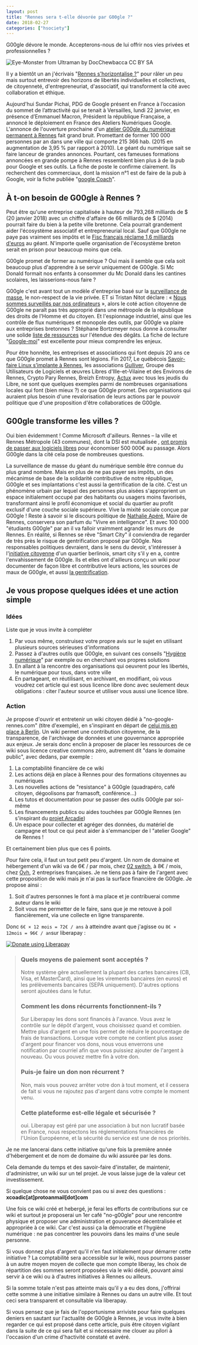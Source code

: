 ```yaml
---
layout: post
title: "Rennes sera t-elle dévorée par G00gle ?"
date: 2018-02-27
categories: ["hsociety"]
---
```

G00gle dévore le monde. Accepterons-nous de lui offrir nos vies privées et professionnelles ?

![](https://framapic.org/UOK2Uq1uksEg/dqpLJCU2NBu7 "Eye-Monster from Ultraman by DocChewbacca CC BY SA")

Il y a bientôt un an j'écrivais "[Rennes s'horizontalise ?](https://xavcc.github.io/hsociety/2017/02/18/horizontal_rennes.html)" pour râler un peu mais surtout entrevoir des horizons de libertés individuelles et collectives, de citoyenneté, d'entrepreneuriat, d'associatif, qui transforment la cité avec collaboration et éthique.

Aujourd'hui Sundar Pichai, PDG de Google présent en France à l’occasion du sommet de l’attractivité qui se tenait à Versailles, lundi 22 janvier, en présence d’Emmanuel Macron, Président la république Française, a annoncé le déploiement en France des Ateliers Numériques Google.
L'annonce de l'ouverture prochaine d'un [atelier G00gle du numérique permanent à Rennes](https://www.ouest-france.fr/bretagne/rennes-35000/google-va-ouvrir-son-premier-atelier-du-numerique-permanent-rennes-5515044) fait grand bruit. Promettant de former 100 000 personnes par an dans une ville qui comporte 215 366 hab. (2015 en augmentation de 3,95 % par rapport à 2010). Le géant du numérique sait se faire lanceur de grandes annonces. Pourtant, ces fameuses formations annoncées en grande pompe à Rennes ressemblent bien plus à de la pub pour Google et ses outils. La fiche de poste le confirme clairement. Ils recherchent des commerciaux, dont la mission n°1 est de faire de la pub à Google, voir la fiche publiée "[google Coach](https://www.linkedin.com/jobs/view/456479600/)".

## À t-on besoin de G00gle à Rennes ?

Peut être qu'une entreprise capitalisée à hauteur de 793,268 milliards de $ (20 janvier 2018) avec un chiffre d'affaire de 66 milliards de $ (2014) pourrait faire du bien à la petite ville bretonne. Cela pourrait grandement aider l'écosystème associatif et entrepreneurial local. Sauf que G00gle ne paye pas vraiment ses impôts et le [Fisc français réclame 1,6 milliards d'euros](http://www.huffingtonpost.fr/2016/02/24/google-impots-france-16-milliards-d-euros_n_9307458.html) au géant. N'importe quelle organisation de l'écosystème breton serait en prison pour beaucoup moins que cela. 

G00gle promet de former au numérique ? Oui mais il semble que cela soit beaucoup plus d'apprendre à se servir uniquement de G00gle. Si Mc Donald formait nos enfants à consommer du Mc Donald dans les cantines scolaires, les laisserions-nous faire ?

G00gle c'est avant tout un modèle d'entreprise basé sur la [surveillance de masse](https://wiki.fuckoffgoogle.de/index.php?title=GoogleAndMassSurveillance), le non-respect de la vie privée. ET si Tristan Nitot déclare : « [Nous sommes surveillés par nos ordinateurs](https://reporterre.net/Tristan-Nitot-Nous-sommes-surveilles-par-nos-ordinateurs) », alors le coté action citoyenne de G00gle ne paraît pas très approprié dans une métropole de la république des droits de l'Homme et du citoyen. Et l'espionnage industriel, ainsi que les contrôle de flux numériques et monopole des outils, par G00gle va plaire aux entreprises bretonnes ? Stéphane Bortzmeyer nous donne à consulter une solide [liste de ressources](http://www.bortzmeyer.org/search?pattern=google) sur l'étendue des dégâts. La fiche de lecture "[Google-moi](http://www.bortzmeyer.org/google-moi.html)" est excellente pour mieux comprendre les enjeux.

Pour être honnête, les entreprises et associations qui font depuis 20 ans ce que G00gle promet à Rennes sont légions. Fin 2017, Le québécois [Savoir-faire Linux s’implante à Rennes](https://www.ouest-france.fr/bretagne/rennes-35000/numerique-le-quebecois-savoir-faire-linux-s-implante-rennes-5409212), les associations [Gulliver](http://www.gulliver.eu.org/), Groupe des Utilisateurs de Logiciels et œuvres Libres d'Ille-et-Vilaine et des Environs de Rennes, Crypto Pary Rennes, Breizh Entropy, [Actux](http://actux.eu.org/) avec tous les jeudis du Libre, ne sont que quelques exemples parmi de nombreuses organisations locales qui font (bien mieux ?) ce que G00gle promet. Des organisations qui auraient plus besoin d'une revalorisation de leurs actions par le pouvoir politique que d'une proposition d'être collaboratices de G00gle.

## G00gle transforme les villes ?

Oui bien évidemment ! Comme Microsoft d'ailleurs. Rennes – la ville et Rennes Métropole (43 communes), dont la DSI est mutualisée , [ont promis de passer aux logiciels libres](http://www.zdnet.fr/blogs/l-esprit-libre/rennes-passe-au-logiciel-libre-en-commencant-par-la-messagerie-39857520.htm) pour économiser 500 000€ au passage. Alors G00gle dans la cité cela pose de nombreuses questions.

La surveillance de masse du géant du numérique semble être connue du plus grand nombre. Mais en plus de ne pas payer ses impôts, un des mécanimse de base de la solidarité contributive de notre république, G00gle et ses implantations c'est aussi la gentrification de la cité. C'est un phénomène urbain par lequel des personnes plus aisées s'approprient un espace initialement occupé par des habitants ou usagers moins favorisés, transformant ainsi le profil économique et social du quartier au profit exclusif d'une couche sociale supérieure. Vive la mixité sociale conçue par G00gle ! Reste à savoir si le discours politique de [Nathalie Apéré](https://fr.wikipedia.org/wiki/Nathalie_App%C3%A9r%C3%A9), Maire de Rennes, conservera son parfum du "Vivre en intelligence". Et avec 100 000 "étudiants G00gle" par an il va falloir vraimment agrandir les murs de Rennes. 
En réalité, si Rennes se rêve "Smart City" il conviendra de regarder de très près le risque de gentrification proposé par G00gle. Nos responsables politiques devraient, dans le sens du devoir, s'intéresser à l'[initiative citoyenne](https://fuckoffgoogle.de/) d'un quartier berlinois, smart city s'il y en a, contre l'envahissement de G00gle.
Ils et elles ont d'ailleurs conçu un wiki pour documenter de façon libre et contributive leurs actions, les sources de maux de G00gle, et aussi [la gentrification](https://wiki.fuckoffgoogle.de/index.php?title=GoogleAndGentrification).

## Je vous propose quelques idées et une action simple

### Idées 
Liste que je vous invite à compléter 

1. Par vous même, construisez votre propre avis sur le sujet en utilisant plusieurs sources sérieuses d'informations
2. Passez à d'autres outils que G00gle, en suivant ces conseils "[Hygiène numérique](https://xavcc.github.io/hsociety/2018/01/08/hygiene-numerique.html)" par exemple ou en cherchant vos propres solutions
3. En allant à la rencontre des organisations qui oeuvrent pour les libertés, le numérique pour tous, dans votre ville
4. En partageant, en réutilisant, en archivant, en modifiant, où vous voudrez cet article qui est sous licence libre donc avec seulement deux obligations : citer l'auteur source et utiliser vous aussi une licence libre.

### Action

Je propose d'ouvrir et entretenir un wiki citoyen dédié à "no-google-rennes.com" (titre d'exemple), en s'inspirant en départ de [celui mis en place à Berlin](https://wiki.fuckoffgoogle.de/index.php?title=Main_Page). Un wiki permet une contribution citoyenne, de la transparence, de l'archivage de données et une gouvernance appropriée aux enjeux. Je serais donc enclin à proposer de placer les ressources de ce wiki sous licence creative commons zéro, autrement dit "dans le domaine public", avec dedans, par exemple :
1. La comptabilité financière de ce wiki
2. Les actions déjà en place à Rennes pour des formations citoyennes au numériques
3. Les nouvelles actions de "resistance" à G00gle (quadrapéro, café citoyen, dégoolisons par framasoft, conférence...)
4. Les tutos et documentation pour se passer des outils G00gle par soi-même
5. Les financements publics ou aides touchées par G00gle Rennes (en s'inspirant du [projet Arcadie](https://projetarcadie.com/))
6. Un espace pour collecter et agréger des données, du matériel de campagne et tout ce qui peut aider à s'emmanciper de l "atelier Google" de Rennes !

Et certainement bien plus que ces 6 points.

Pour faire cela, il faut un tout petit peu d'argent. Un nom de domaine et hébergement d'un wiki va de 6€ / par mois, chez [02 switch](https://www.o2switch.fr), à 8€ / mois, chez [Ovh](https://www.ovh.com/fr), 2 entreprises françaises.
Je ne tiens pas à faire de l'argent avec cette proposition de wiki mais je n'ai pas la surface financière de G00gle. Je propose ainsi :

1. Soit d'autres personnes le font à ma place et je contribuerai comme auteur dans le wiki
2. Soit vous me permetter de le faire, sans que je me retouve à poil fiancièrement, via une collecte en ligne transparente.

Donc `6€ × 12 mois = 72€ / ans` à atteindre avant que j'agisse ou `8€ × 12mois = 96€ / an`sur liberapay :

<noscript><a href="https://liberapay.com/Xav.CC/donate"><img alt="Donate using Liberapay" src="https://liberapay.com/assets/widgets/donate.svg"></a></noscript>

> ### Quels moyens de paiement sont acceptés ?
> Notre système gère actuellement la plupart des cartes bancaires (CB, Visa, et MasterCard), ainsi que les virements bancaires (en euros) et les prélèvements bancaires (SEPA uniquement). D'autres options seront ajoutées dans le futur.
> ### Comment les dons récurrents fonctionnent-ils ?
> Sur Liberapay les dons sont financés à l'avance. Vous avez le contrôle sur le dépôt d'argent, vous choisissez quand et combien. Mettre plus d'argent en une fois permet de réduire le pourcentage de frais de transactions.
Lorsque votre compte ne contient plus assez d'argent pour financer vos dons, nous vous enverrons une notification par courriel afin que vous puissiez ajouter de l'argent à nouveau. Ou vous pouvez mettre fin à votre don.
> ### Puis-je faire un don non récurrent ?
> Non, mais vous pouvez arrêter votre don à tout moment, et il cessera de fait si vous ne rajoutez pas d'argent dans votre compte le moment venu.
> ### Cette plateforme est-elle légale et sécurisée ?
> oui. Liberapay est géré par une association à but non lucratif basée en France, nous respectons les réglementations financières de l'Union Européenne, et la sécurité du service est une de nos priorités.

Je ne me lancerai dans cette initiative qu'une fois la première année d'hébergement et de nom de domaine du wiki assurée par les dons.

Cela demande du temps et des savoir-faire d'installer, de maintenir, d'administrer, un wiki sur un tel projet. Je vous laisse juge de la valeur cet investissement.

Si quelque chose ne vous convient pas ou si avez des questions : **xcoadic[at]protoanmail[dot]com**

Une fois ce wiki créé et hebergé, je ferai les efforts de contributions sur ce wiki et surtout je proposerai un 1er café "no-g00gle" pour une rencontre physique et proposer une administration et gouverance décentralisée et appropriée à ce wiki. Car c'est aussi ça la démocratie et l'hygiène numérique : ne pas concentrer les pouvoirs dans les mains d'une seule personne.

Si vous donnez plus d'argent qu'il n'en faut initialement pour démarrer cette initiative ?
La comptabilité sera accessible sur le wiki, nous pourrons passer à un autre moyen moyen de collecte que mon compte liberay, les choix de répartition des sommes seront proposées via le wiki dédié, pouvant ainsi servir à ce wiki ou à d'autres initiatives à Rennes ou ailleurs.

Si la somme totale n'est pas atteinte mais qu'il y a eu des dons, j'offrirai cette somme à une initiative similaire à Rennes ou dans un autre ville. Et tout ceci sera transparent et consultable via liberapay.

Si vous pensez que je fais de l'opportunisme arriviste pour faire quelques deniers en sautant sur l'actualité de G00gle à Rennes, je vous invite à bien regarder ce qui est proposé dans cette article, puis être citoyen vigilant dans la suite de ce qui sera fait et si nécessaire me clouer au pilori à l'occasion d'un crime d'hactivité constaté et avéré.
